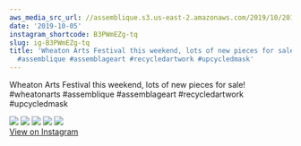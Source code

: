 ```yaml
---
aws_media_src_url: //assemblique.s3.us-east-2.amazonaws.com/2019/10/2019-10-05_14-28-58_UTC_5.jpg
date: '2019-10-05'
instagram_shortcode: B3PWmEZg-tq
slug: ig-B3PWmEZg-tq
title: 'Wheaton Arts Festival this weekend, lots of new pieces for sale! #wheatonarts
  #assemblique #assemblageart #recycledartwork #upcycledmask'
---
```


Wheaton Arts Festival this weekend, lots of new pieces for sale! #wheatonarts #assemblique #assemblageart #recycledartwork #upcycledmask 

![](//assemblique.s3.us-east-2.amazonaws.com/2019/10/2019-10-05_14-28-58_UTC_5.jpg) ![](//assemblique.s3.us-east-2.amazonaws.com/2019/10/2019-10-05_14-28-58_UTC_4.jpg) ![](//assemblique.s3.us-east-2.amazonaws.com/2019/10/2019-10-05_14-28-58_UTC_3.jpg) ![](//assemblique.s3.us-east-2.amazonaws.com/2019/10/2019-10-05_14-28-58_UTC_2.jpg) ![](//assemblique.s3.us-east-2.amazonaws.com/2019/10/2019-10-05_14-28-58_UTC_1.jpg)   
[View on Instagram](https://www.instagram.com/p/B3PWmEZg-tq/)